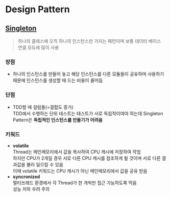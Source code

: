 # Design Pattern
## [Singleton]([https://github.com/kilhyeongyeong/design_pattern/tree/main/design_pattern](https://github.com/kilhyeongyeong/design_pattern/blob/main/src/main/java/com/study/design_pattern/singleton/Singleton.java))
> 하나의 클래스에 오직 하나의 인스턴스만 가지는 패턴이며 보통 데이터 베이스 연결 모듀레 많이 사용
### 장점
* 하나의 인스턴스를 만들어 놓고 해당 인스턴스를 다른 모듈들이 공유하며 사용하기 때문에 인스턴스를 생성할 때 드는 비용이 줄어듬
### 단점
* TDD할 때 걸림돌(=결합도 증가)<br>
  TDD에서 수행하는 단위 테스트는 테스트가 서로 독립적이여야 하는데 Singleton Pattern은 **독립적인 인스턴스를 만들기가 어려움**
### 키워드
* **volatile**<br>
  Thread는 메인메모리에서 값을 복사하여 CPU 캐시에 저장하여 작업<br>
  하지만 CPU가 2개일 경우 서로 다른 CPU 캐시를 참조하게 될 것이며 서로 다른 결과값을 불러 일으킬 수 있음<br>
  이때 volatile 키워드는 CPU 캐시가 아닌 메인메모리에서 값을 공유 받음
* **syncronized**<br>
  멀티쓰레드 환경에서 각 Thread가 한 개씩만 접근 가능하도록 막음<br>
  성능 저하 우려 주의
